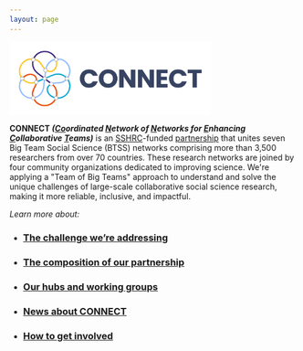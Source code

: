 ```yaml
---
layout: page
---
```


<img src="/assets/img/connect_horizontal-default.png" style="width:70%" align="center"/>

**CONNECT <i>(<u>Co</u>ordinated <u>N</u>etwork of <u>N</u>etworks for <u>E</u>nhancing <u>C</u>ollaborative <u>T</u>eams)</i>** 
is an [SSHRC](https://sshrc-crsh.canada.ca/en.aspx)-funded [partnership](https://sshrc-crsh.canada.ca/en/funding/opportunities/partnership-grants.aspx) that unites seven Big Team Social Science (BTSS) networks comprising more than 3,500 researchers from over 70 countries. These research networks are joined by four community organizations dedicated to improving science. We're applying a "Team of Big Teams" approach to understand and solve the unique challenges of large-scale collaborative social science research, making it more reliable, inclusive, and impactful. 

*Learn more about:*

* ### [The challenge we’re addressing]({{site.baseurl}}/about/)
* ### [The composition of our partnership]({{site.baseurl}}/partners/)
* ### [Our hubs and working groups]({{site.baseurl}}/hubs/)
* ### [News about CONNECT]({{site.baseurl}}/news/)
* ### [How to get involved]({{site.baseurl}}/getinvolved/)

